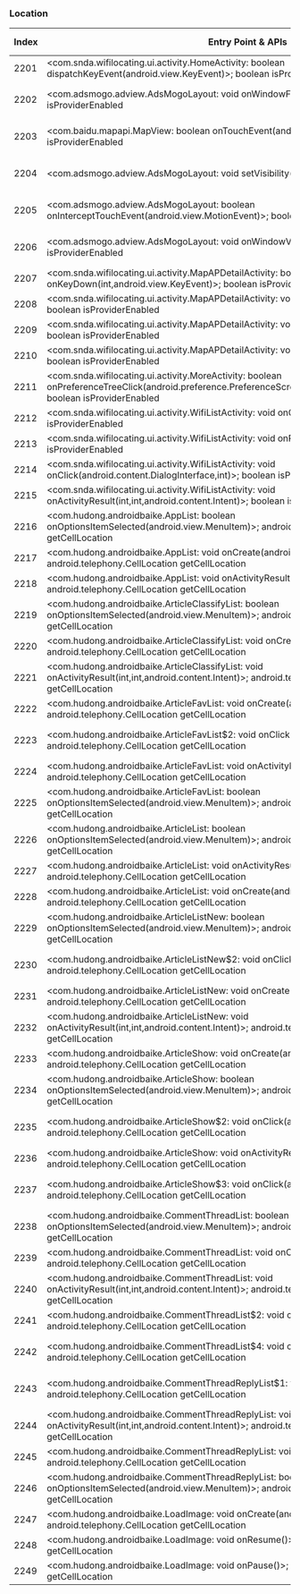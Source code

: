 ### Location
| Index | Entry Point & APIs | Screen shot | Resource id | Label |
| ------------- | ------------- | ------------- |-------------|-------------|
| 2201 | <com.snda.wifilocating.ui.activity.HomeActivity: boolean dispatchKeyEvent(android.view.KeyEvent)>; boolean isProviderEnabled | ![](D:\COSMOS\output\py\Drebin\VirusShare_Android_20130506\VirusShare_7a7600b823bf5e78419511c96cf850d2\com.snda.wifilocating.ui.activity.HomeActivity.png) |  | |
| 2202 | <com.adsmogo.adview.AdsMogoLayout: void onWindowFocusChanged(boolean)>; boolean isProviderEnabled | ![](D:\COSMOS\output\py\Drebin\VirusShare_Android_20130506\VirusShare_7a7600b823bf5e78419511c96cf850d2\com.snda.wifilocating.ui.activity.MapAPDetailActivity.png) | {'2131492893': <sensitive_component.SensitiveComponent.SensitiveView object at 0x000001D8DF13A080>} | |
| 2203 | <com.baidu.mapapi.MapView: boolean onTouchEvent(android.view.MotionEvent)>; boolean isProviderEnabled | ![](D:\COSMOS\output\py\Drebin\VirusShare_Android_20130506\VirusShare_7a7600b823bf5e78419511c96cf850d2\com.snda.wifilocating.ui.activity.MapAPDetailActivity.png) | {'2131492892': <sensitive_component.SensitiveComponent.SensitiveView object at 0x000001D8DF13A0F0>} | |
| 2204 | <com.adsmogo.adview.AdsMogoLayout: void setVisibility(int)>; boolean isProviderEnabled | ![](D:\COSMOS\output\py\Drebin\VirusShare_Android_20130506\VirusShare_7a7600b823bf5e78419511c96cf850d2\com.snda.wifilocating.ui.activity.MapAPDetailActivity.png) | {'2131492893': <sensitive_component.SensitiveComponent.SensitiveView object at 0x000001D8DF13A160>} | |
| 2205 | <com.adsmogo.adview.AdsMogoLayout: boolean onInterceptTouchEvent(android.view.MotionEvent)>; boolean isProviderEnabled | ![](D:\COSMOS\output\py\Drebin\VirusShare_Android_20130506\VirusShare_7a7600b823bf5e78419511c96cf850d2\com.snda.wifilocating.ui.activity.MapAPDetailActivity.png) | {'2131492893': <sensitive_component.SensitiveComponent.SensitiveView object at 0x000001D8DF13A1D0>} | |
| 2206 | <com.adsmogo.adview.AdsMogoLayout: void onWindowVisibilityChanged(int)>; boolean isProviderEnabled | ![](D:\COSMOS\output\py\Drebin\VirusShare_Android_20130506\VirusShare_7a7600b823bf5e78419511c96cf850d2\com.snda.wifilocating.ui.activity.MapAPDetailActivity.png) | {'2131492893': <sensitive_component.SensitiveComponent.SensitiveView object at 0x000001D8DF13A240>} | |
| 2207 | <com.snda.wifilocating.ui.activity.MapAPDetailActivity: boolean onKeyDown(int,android.view.KeyEvent)>; boolean isProviderEnabled | ![](D:\COSMOS\output\py\Drebin\VirusShare_Android_20130506\VirusShare_7a7600b823bf5e78419511c96cf850d2\com.snda.wifilocating.ui.activity.MapAPDetailActivity.png) |  | |
| 2208 | <com.snda.wifilocating.ui.activity.MapAPDetailActivity: void hideDialog(android.view.View)>; boolean isProviderEnabled | ![](D:\COSMOS\output\py\Drebin\VirusShare_Android_20130506\VirusShare_7a7600b823bf5e78419511c96cf850d2\com.snda.wifilocating.ui.activity.MapAPDetailActivity.png) |  | |
| 2209 | <com.snda.wifilocating.ui.activity.MapAPDetailActivity: void onCreate(android.os.Bundle)>; boolean isProviderEnabled | ![](D:\COSMOS\output\py\Drebin\VirusShare_Android_20130506\VirusShare_7a7600b823bf5e78419511c96cf850d2\com.snda.wifilocating.ui.activity.MapAPDetailActivity.png) |  | |
| 2210 | <com.snda.wifilocating.ui.activity.MapAPDetailActivity: void btnReflash(android.view.View)>; boolean isProviderEnabled | ![](D:\COSMOS\output\py\Drebin\VirusShare_Android_20130506\VirusShare_7a7600b823bf5e78419511c96cf850d2\com.snda.wifilocating.ui.activity.MapAPDetailActivity.png) |  | |
| 2211 | <com.snda.wifilocating.ui.activity.MoreActivity: boolean onPreferenceTreeClick(android.preference.PreferenceScreen,android.preference.Preference)>; boolean isProviderEnabled | ![](D:\COSMOS\output\py\Drebin\VirusShare_Android_20130506\VirusShare_7a7600b823bf5e78419511c96cf850d2\com.snda.wifilocating.ui.activity.MoreActivity.png) |  | |
| 2212 | <com.snda.wifilocating.ui.activity.WifiListActivity: void onCreate(android.os.Bundle)>; boolean isProviderEnabled | ![](D:\COSMOS\output\py\Drebin\VirusShare_Android_20130506\VirusShare_7a7600b823bf5e78419511c96cf850d2\com.snda.wifilocating.ui.activity.WifiListActivity.png) |  | |
| 2213 | <com.snda.wifilocating.ui.activity.WifiListActivity: void onResume()>; boolean isProviderEnabled | ![](D:\COSMOS\output\py\Drebin\VirusShare_Android_20130506\VirusShare_7a7600b823bf5e78419511c96cf850d2\com.snda.wifilocating.ui.activity.WifiListActivity.png) |  | |
| 2214 | <com.snda.wifilocating.ui.activity.WifiListActivity: void onClick(android.content.DialogInterface,int)>; boolean isProviderEnabled | ![](D:\COSMOS\output\py\Drebin\VirusShare_Android_20130506\VirusShare_7a7600b823bf5e78419511c96cf850d2\com.snda.wifilocating.ui.activity.WifiListActivity.png) |  | |
| 2215 | <com.snda.wifilocating.ui.activity.WifiListActivity: void onActivityResult(int,int,android.content.Intent)>; boolean isProviderEnabled | ![](D:\COSMOS\output\py\Drebin\VirusShare_Android_20130506\VirusShare_7a7600b823bf5e78419511c96cf850d2\com.snda.wifilocating.ui.activity.WifiListActivity.png) |  | |
| 2216 | <com.hudong.androidbaike.AppList: boolean onOptionsItemSelected(android.view.MenuItem)>; android.telephony.CellLocation getCellLocation | ![](D:\COSMOS\output\py\Drebin\VirusShare_Android_20130506\VirusShare_e10bd136bef8a26093ebb6ab8bb220c5\com.hudong.androidbaike.AppList.png) |  | |
| 2217 | <com.hudong.androidbaike.AppList: void onCreate(android.os.Bundle)>; android.telephony.CellLocation getCellLocation | ![](D:\COSMOS\output\py\Drebin\VirusShare_Android_20130506\VirusShare_e10bd136bef8a26093ebb6ab8bb220c5\com.hudong.androidbaike.AppList.png) |  | |
| 2218 | <com.hudong.androidbaike.AppList: void onActivityResult(int,int,android.content.Intent)>; android.telephony.CellLocation getCellLocation | ![](D:\COSMOS\output\py\Drebin\VirusShare_Android_20130506\VirusShare_e10bd136bef8a26093ebb6ab8bb220c5\com.hudong.androidbaike.AppList.png) |  | |
| 2219 | <com.hudong.androidbaike.ArticleClassifyList: boolean onOptionsItemSelected(android.view.MenuItem)>; android.telephony.CellLocation getCellLocation | ![](D:\COSMOS\output\py\Drebin\VirusShare_Android_20130506\VirusShare_e10bd136bef8a26093ebb6ab8bb220c5\com.hudong.androidbaike.ArticleClassifyList.png) |  | |
| 2220 | <com.hudong.androidbaike.ArticleClassifyList: void onCreate(android.os.Bundle)>; android.telephony.CellLocation getCellLocation | ![](D:\COSMOS\output\py\Drebin\VirusShare_Android_20130506\VirusShare_e10bd136bef8a26093ebb6ab8bb220c5\com.hudong.androidbaike.ArticleClassifyList.png) |  | |
| 2221 | <com.hudong.androidbaike.ArticleClassifyList: void onActivityResult(int,int,android.content.Intent)>; android.telephony.CellLocation getCellLocation | ![](D:\COSMOS\output\py\Drebin\VirusShare_Android_20130506\VirusShare_e10bd136bef8a26093ebb6ab8bb220c5\com.hudong.androidbaike.ArticleClassifyList.png) |  | |
| 2222 | <com.hudong.androidbaike.ArticleFavList: void onCreate(android.os.Bundle)>; android.telephony.CellLocation getCellLocation | ![](D:\COSMOS\output\py\Drebin\VirusShare_Android_20130506\VirusShare_e10bd136bef8a26093ebb6ab8bb220c5\com.hudong.androidbaike.ArticleFavList.png) |  | |
| 2223 | <com.hudong.androidbaike.ArticleFavList$2: void onClick(android.view.View)>; android.telephony.CellLocation getCellLocation | ![](D:\COSMOS\output\py\Drebin\VirusShare_Android_20130506\VirusShare_e10bd136bef8a26093ebb6ab8bb220c5\com.hudong.androidbaike.ArticleFavList.png) | {'2131427420': <sensitive_component.SensitiveComponent.SensitiveView object at 0x000001D8DF61C5C0>} | |
| 2224 | <com.hudong.androidbaike.ArticleFavList: void onActivityResult(int,int,android.content.Intent)>; android.telephony.CellLocation getCellLocation | ![](D:\COSMOS\output\py\Drebin\VirusShare_Android_20130506\VirusShare_e10bd136bef8a26093ebb6ab8bb220c5\com.hudong.androidbaike.ArticleFavList.png) |  | |
| 2225 | <com.hudong.androidbaike.ArticleFavList: boolean onOptionsItemSelected(android.view.MenuItem)>; android.telephony.CellLocation getCellLocation | ![](D:\COSMOS\output\py\Drebin\VirusShare_Android_20130506\VirusShare_e10bd136bef8a26093ebb6ab8bb220c5\com.hudong.androidbaike.ArticleFavList.png) |  | |
| 2226 | <com.hudong.androidbaike.ArticleList: boolean onOptionsItemSelected(android.view.MenuItem)>; android.telephony.CellLocation getCellLocation | ![](D:\COSMOS\output\py\Drebin\VirusShare_Android_20130506\VirusShare_7adc6eb5323b5fb30bd90583d33b918b\com.hudong.androidbaike.ArticleList.png) |  | |
| 2227 | <com.hudong.androidbaike.ArticleList: void onActivityResult(int,int,android.content.Intent)>; android.telephony.CellLocation getCellLocation | ![](D:\COSMOS\output\py\Drebin\VirusShare_Android_20130506\VirusShare_e10bd136bef8a26093ebb6ab8bb220c5\com.hudong.androidbaike.ArticleList.png) |  | |
| 2228 | <com.hudong.androidbaike.ArticleList: void onCreate(android.os.Bundle)>; android.telephony.CellLocation getCellLocation | ![](D:\COSMOS\output\py\Drebin\VirusShare_Android_20130506\VirusShare_e10bd136bef8a26093ebb6ab8bb220c5\com.hudong.androidbaike.ArticleList.png) |  | |
| 2229 | <com.hudong.androidbaike.ArticleListNew: boolean onOptionsItemSelected(android.view.MenuItem)>; android.telephony.CellLocation getCellLocation | ![](D:\COSMOS\output\py\Drebin\VirusShare_Android_20130506\VirusShare_7adc6eb5323b5fb30bd90583d33b918b\com.hudong.androidbaike.ArticleListNew.png) |  | |
| 2230 | <com.hudong.androidbaike.ArticleListNew$2: void onClick(android.view.View)>; android.telephony.CellLocation getCellLocation | ![](D:\COSMOS\output\py\Drebin\VirusShare_Android_20130506\VirusShare_e10bd136bef8a26093ebb6ab8bb220c5\com.hudong.androidbaike.ArticleListNew.png) | {'2131427420': <sensitive_component.SensitiveComponent.SensitiveView object at 0x000001D8DF63BA20>} | |
| 2231 | <com.hudong.androidbaike.ArticleListNew: void onCreate(android.os.Bundle)>; android.telephony.CellLocation getCellLocation | ![](D:\COSMOS\output\py\Drebin\VirusShare_Android_20130506\VirusShare_e10bd136bef8a26093ebb6ab8bb220c5\com.hudong.androidbaike.ArticleListNew.png) |  | |
| 2232 | <com.hudong.androidbaike.ArticleListNew: void onActivityResult(int,int,android.content.Intent)>; android.telephony.CellLocation getCellLocation | ![](D:\COSMOS\output\py\Drebin\VirusShare_Android_20130506\VirusShare_e10bd136bef8a26093ebb6ab8bb220c5\com.hudong.androidbaike.ArticleListNew.png) |  | |
| 2233 | <com.hudong.androidbaike.ArticleShow: void onCreate(android.os.Bundle)>; android.telephony.CellLocation getCellLocation | ![](D:\COSMOS\output\py\Drebin\VirusShare_Android_20130506\VirusShare_e10bd136bef8a26093ebb6ab8bb220c5\com.hudong.androidbaike.ArticleShow.png) |  | |
| 2234 | <com.hudong.androidbaike.ArticleShow: boolean onOptionsItemSelected(android.view.MenuItem)>; android.telephony.CellLocation getCellLocation | ![](D:\COSMOS\output\py\Drebin\VirusShare_Android_20130506\VirusShare_e10bd136bef8a26093ebb6ab8bb220c5\com.hudong.androidbaike.ArticleShow.png) |  | |
| 2235 | <com.hudong.androidbaike.ArticleShow$2: void onClick(android.view.View)>; android.telephony.CellLocation getCellLocation | ![](D:\COSMOS\output\py\Drebin\VirusShare_Android_20130506\VirusShare_7adc6eb5323b5fb30bd90583d33b918b\com.hudong.androidbaike.ArticleShow.png) | {'2131296287': <sensitive_component.SensitiveComponent.SensitiveView object at 0x000001D8DF29C2B0>} | |
| 2236 | <com.hudong.androidbaike.ArticleShow: void onActivityResult(int,int,android.content.Intent)>; android.telephony.CellLocation getCellLocation | ![](D:\COSMOS\output\py\Drebin\VirusShare_Android_20130506\VirusShare_e10bd136bef8a26093ebb6ab8bb220c5\com.hudong.androidbaike.ArticleShow.png) |  | |
| 2237 | <com.hudong.androidbaike.ArticleShow$3: void onClick(android.view.View)>; android.telephony.CellLocation getCellLocation | ![](D:\COSMOS\output\py\Drebin\VirusShare_Android_20130506\VirusShare_7adc6eb5323b5fb30bd90583d33b918b\com.hudong.androidbaike.ArticleShow.png) | {'2131296288': <sensitive_component.SensitiveComponent.SensitiveView object at 0x000001D8DF29C748>} | |
| 2238 | <com.hudong.androidbaike.CommentThreadList: boolean onOptionsItemSelected(android.view.MenuItem)>; android.telephony.CellLocation getCellLocation | ![](D:\COSMOS\output\py\Drebin\VirusShare_Android_20130506\VirusShare_7adc6eb5323b5fb30bd90583d33b918b\com.hudong.androidbaike.CommentThreadList.png) |  | |
| 2239 | <com.hudong.androidbaike.CommentThreadList: void onCreate(android.os.Bundle)>; android.telephony.CellLocation getCellLocation | ![](D:\COSMOS\output\py\Drebin\VirusShare_Android_20130506\VirusShare_7adc6eb5323b5fb30bd90583d33b918b\com.hudong.androidbaike.CommentThreadList.png) |  | |
| 2240 | <com.hudong.androidbaike.CommentThreadList: void onActivityResult(int,int,android.content.Intent)>; android.telephony.CellLocation getCellLocation | ![](D:\COSMOS\output\py\Drebin\VirusShare_Android_20130506\VirusShare_7adc6eb5323b5fb30bd90583d33b918b\com.hudong.androidbaike.CommentThreadList.png) |  | |
| 2241 | <com.hudong.androidbaike.CommentThreadList$2: void onClick(android.view.View)>; android.telephony.CellLocation getCellLocation | ![](D:\COSMOS\output\py\Drebin\VirusShare_Android_20130506\VirusShare_7adc6eb5323b5fb30bd90583d33b918b\com.hudong.androidbaike.CommentThreadList.png) |  | |
| 2242 | <com.hudong.androidbaike.CommentThreadList$4: void onClick(android.view.View)>; android.telephony.CellLocation getCellLocation | ![](D:\COSMOS\output\py\Drebin\VirusShare_Android_20130506\VirusShare_7adc6eb5323b5fb30bd90583d33b918b\com.hudong.androidbaike.CommentThreadList.png) | {'2131296320': <sensitive_component.SensitiveComponent.SensitiveView object at 0x000001D8DF2AC0F0>} | |
| 2243 | <com.hudong.androidbaike.CommentThreadReplyList$1: void onClick(android.view.View)>; android.telephony.CellLocation getCellLocation | ![](D:\COSMOS\output\py\Drebin\VirusShare_Android_20130506\VirusShare_7adc6eb5323b5fb30bd90583d33b918b\com.hudong.androidbaike.CommentThreadReplyList.png) | {'2131296334': <sensitive_component.SensitiveComponent.SensitiveView object at 0x000001D8DF39A4E0>} | |
| 2244 | <com.hudong.androidbaike.CommentThreadReplyList: void onActivityResult(int,int,android.content.Intent)>; android.telephony.CellLocation getCellLocation | ![](D:\COSMOS\output\py\Drebin\VirusShare_Android_20130506\VirusShare_7adc6eb5323b5fb30bd90583d33b918b\com.hudong.androidbaike.CommentThreadReplyList.png) |  | |
| 2245 | <com.hudong.androidbaike.CommentThreadReplyList: void onCreate(android.os.Bundle)>; android.telephony.CellLocation getCellLocation | ![](D:\COSMOS\output\py\Drebin\VirusShare_Android_20130506\VirusShare_7adc6eb5323b5fb30bd90583d33b918b\com.hudong.androidbaike.CommentThreadReplyList.png) |  | |
| 2246 | <com.hudong.androidbaike.CommentThreadReplyList: boolean onOptionsItemSelected(android.view.MenuItem)>; android.telephony.CellLocation getCellLocation | ![](D:\COSMOS\output\py\Drebin\VirusShare_Android_20130506\VirusShare_7adc6eb5323b5fb30bd90583d33b918b\com.hudong.androidbaike.CommentThreadReplyList.png) |  | |
| 2247 | <com.hudong.androidbaike.LoadImage: void onCreate(android.os.Bundle)>; android.telephony.CellLocation getCellLocation | ![](D:\COSMOS\output\py\Drebin\VirusShare_Android_20130506\VirusShare_e10bd136bef8a26093ebb6ab8bb220c5\com.hudong.androidbaike.LoadImage.png) |  | |
| 2248 | <com.hudong.androidbaike.LoadImage: void onResume()>; android.telephony.CellLocation getCellLocation | ![](D:\COSMOS\output\py\Drebin\VirusShare_Android_20130506\VirusShare_e10bd136bef8a26093ebb6ab8bb220c5\com.hudong.androidbaike.LoadImage.png) |  | |
| 2249 | <com.hudong.androidbaike.LoadImage: void onPause()>; android.telephony.CellLocation getCellLocation | ![](D:\COSMOS\output\py\Drebin\VirusShare_Android_20130506\VirusShare_e10bd136bef8a26093ebb6ab8bb220c5\com.hudong.androidbaike.LoadImage.png) |  | |
